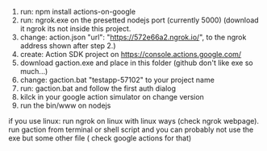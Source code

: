 1. run: npm install actions-on-google
2. run: ngrok.exe on the presetted nodejs port (currently 5000) (download it ngrok its not inside this project.
3. change: action.json "url": "https://572e66a2.ngrok.io/", to the ngrok address shown after step 2.)
4. create: Action SDK project on https://console.actions.google.com/
5. download gaction.exe and place in this folder (github don't like exe so much...)
6. change: gaction.bat "testapp-57102" to your project name
7. run: gaction.bat and follow the first auth dialog
8. kilck in your google action simulator on change version
9. run the bin/www on nodejs

if you use linux: run ngrok on linux with linux ways (check ngrok webpage). run gaction from terminal or shell script and you can probably not use the exe but some other file ( check google actions for that)


